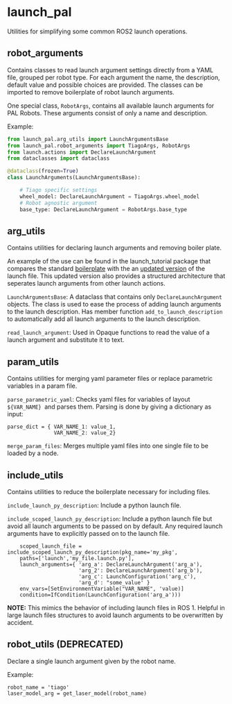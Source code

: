 # launch_pal

Utilities for simplifying some common ROS2 launch operations.


## robot_arguments
Contains classes to read launch argument settings directly from a YAML file, grouped per robot type. For each argument the name, the description, default value and possible choices are provided. The classes can be imported to remove boilerplate of robot launch arguments. 

One special class, ```RobotArgs```, contains all available
launch arguments for PAL Robots. These arguments consist of only a name and description.

Example:
```python
from launch_pal.arg_utils import LaunchArgumentsBase
from launch_pal.robot_arguments import TiagoArgs, RobotArgs
from launch.actions import DeclareLaunchArgument
from dataclasses import dataclass

@dataclass(frozen=True)
class LaunchArguments(LaunchArgumentsBase):

    # Tiago specific settings
    wheel_model: DeclareLaunchArgument = TiagoArgs.wheel_model
    # Robot agnostic argument
    base_type: DeclareLaunchArgument = RobotArgs.base_type


```



## arg_utils
Contains utilities for declaring launch arguments and removing boiler plate. 

An example of the use can be found in the launch_tutorial package that compares the standard [boilerplate](https://gitlab/davidterkuile/launch_tutorial/-/blob/main/launch/robot_args_example_boilerplate.launch.py) with the an [updated version](https://gitlab/davidterkuile/launch_tutorial/-/blob/main/launch/robot_args_example.launch.py) of the launch file. This updated version also provides a structured architecture that seperates launch arguments from other launch actions. 

`LaunchArgumentsBase`: A dataclass that contains only `DeclareLaunchArgument` objects. The class is used to ease the process of adding launch arguments to the launch description. Has member function `add_to_launch_description` to automatically add all launch arguments to the launch description.

`read_launch_argument`: Used in Opaque functions to read the value of a launch argument and substitute it to text.


## param_utils
Contains utilities for merging yaml parameter files or replace parametric variables in a param file.

`parse_parametric_yaml`: Checks yaml files for variables of layout `${VAR_NAME} `and parses them. Parsing is done by giving a dictionary as input:

```
parse_dict = { VAR_NAME_1: value_1,
               VAR_NAME_2: value_2}
```

`merge_param_files`: Merges multiple yaml files into one single file to be loaded by a node.



## include_utils
Contains utilities to reduce the boilerplate necessary for including files.

`include_launch_py_description`: Include a python launch file.

`include_scoped_launch_py_description`: Include a python launch file but avoid  all launch arguments to be passed on by default. Any required launch arguments have to explicitly passed on to the launch file. 

```
    scoped_launch_file = include_scoped_launch_py_description(pkg_name='my_pkg', 
    paths=['launch','my_file.launch.py'],
    launch_arguments={ 'arg_a': DeclareLaunchArgument('arg_a'),
                       'arg_2': DeclareLaunchArgument('arg_b'),
                       'arg_c': LaunchConfiguration('arg_c'),
                       'arg_d': "some_value' }
    env_vars=[SetEnvironmentVariable("VAR_NAME", 'value)]
    condition=IfCondition(LaunchConfiguration('arg_a')))
```


**NOTE:**
This mimics the behavior of including launch files in ROS 1. Helpful in large launch files structures to avoid launch arguments to be overwritten by accident.


## robot_utils (DEPRECATED)
Declare a single launch argument given by the robot name. 

Example:

```
robot_name = 'tiago'
laser_model_arg = get_laser_model(robot_name)
```